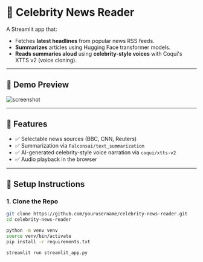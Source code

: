# 📰 Celebrity News Reader

A Streamlit app that:

- Fetches **latest headlines** from popular news RSS feeds.
- **Summarizes** articles using Hugging Face transformer models.
- **Reads summaries aloud** using **celebrity-style voices** with Coqui's XTTS v2 (voice cloning).

---

## 🚀 Demo Preview

<!-- Add a screenshot if available -->
![screenshot](docs/screenshot.png)

---

## 🧰 Features

- ✅ Selectable news sources (BBC, CNN, Reuters)
- ✅ Summarization via `Falconsai/text_summarization`
- ✅ AI-generated celebrity-style voice narration via `coqui/xtts-v2`
- ✅ Audio playback in the browser

---

## 🔧 Setup Instructions

### 1. Clone the Repo

```bash
git clone https://github.com/yourusername/celebrity-news-reader.git
cd celebrity-news-reader
```

```bash
python -m venv venv
source venv/bin/activate
pip install -r requirements.txt
```  


```bash
streamlit run streamlit_app.py
```
